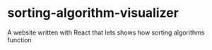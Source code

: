 # sorting-algorithm-visualizer
A website written with React that lets shows how sorting algorithms function

